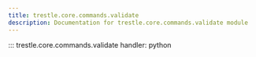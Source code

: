 ```yaml
---
title: trestle.core.commands.validate
description: Documentation for trestle.core.commands.validate module
---
```

::: trestle.core.commands.validate
handler: python
